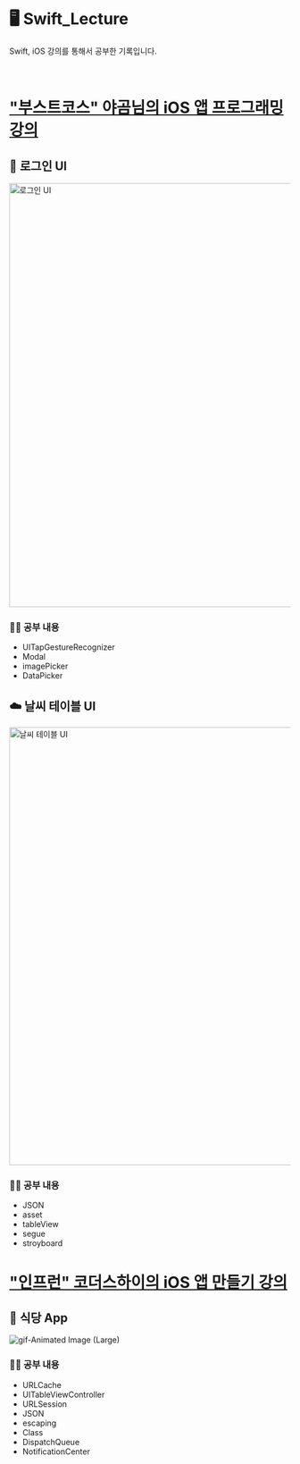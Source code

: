 # 🖥 Swift_Lecture 
Swift, iOS 강의를 통해서 공부한 기록입니다.

<br/>


# ["부스트코스" 야곰님의 iOS 앱 프로그래밍 강의](https://github.com/KoreaMango/Swift_Study/tree/main/Yagom_IOS)
## 🔑 로그인 UI
<img width="759" alt="로그인 UI" src="https://user-images.githubusercontent.com/57595198/160245428-bb8dd16b-4b16-47e4-9d64-40de1ba00093.png">

### ✍🏻 공부 내용
- UITapGestureRecognizer
- Modal
- imagePicker
- DataPicker
  

## ☁️ 날씨 테이블 UI
<img width="784" alt="날씨 테이블 UI" src="https://user-images.githubusercontent.com/57595198/160245431-4ac1071e-2bf7-462d-bfd3-8989b60363d3.png">

### ✍🏻 공부 내용
- JSON
- asset
- tableView
- segue
- stroyboard

# ["인프런" 코더스하이의 iOS 앱 만들기 강의](https://github.com/KoreaMango/Swift_Study/tree/main/CodersHigh)
  
## 🥘 식당 App
![gif-Animated Image (Large)](https://user-images.githubusercontent.com/57595198/163013255-34fc5461-5a9d-4dfd-bbf8-d157e4d3ac6b.gif)


### ✍🏻 공부 내용
- URLCache
- UITableViewController
- URLSession
- JSON
- escaping
- Class
- DispatchQueue
- NotificationCenter
